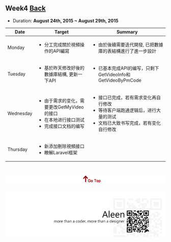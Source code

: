 ## Week4	[Back](./../summary.md)

* Duration: **August 24th, 2015 ~ August 29th, 2015**

<table>
	<thead>
		<th scope="col">Date</th>
		<th scope="col">Target</th>
		<th scope="col">Summary</th>
	</thead>
	<tbody>
		<tr>
			<td>Monday</td>
			<td>
				<ul>
					<li>分工完成關於視頻操作的API編寫</li>
				</ul>
			</td>
			<td>
				<ul>
					<li>由於後續需要迭代開發, 已把數據庫的表結構進行了進一步設計</li>
				</ul>
			</td>
		</tr>
		<tr>
			<td>Tuesday</td>
			<td>
				<ul>
					<li>基於昨天修改好後的數據庫結構, 更新一下API</li>
				</ul>
			</td>
			<td>
				<ul>
					<li>已基本完成API的编写，只剩下GetVideoInfo和GetVideoByPmCode</li>
				</ul>
			</td>
		</tr>
		<tr>
			<td>Wednesday</td>
			<td>
				<ul>
					<li>由于需求的变化，需要更改GetMyVideo的接口</li>
					<li>在本地进行接口测试</li>
					<li>完成接口文档的编写</li>
				</ul>
			</td>
			<td>
				<ul>
					<li>接口已完成，若有需求变化再自行修改</li>
					<li>等待客户端跑通逻辑后，进行大量的测试</li>
					<li>文档已大致书写完成，若有变化自行修改</li>
				</ul>
			</td>
		</tr>
		<tr>
			<td>Thursday</td>
			<td>
				<ul>
					<li>新添加刪除視頻接口</li>
					<li>瞭解Laravel框架</li>
				</ul>
			</td>
		</tr>
	</tbody>
</table>


<a href="#" style="left:200px;"><img src="./../../pic/gotop.png"></a>
=====
<a href="http://aleen42.github.io/" target="_blank" ><img src="./../../pic/tail.gif"></a>
